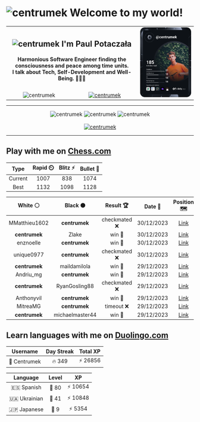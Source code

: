 <h1>
  <img
    src="https://emojis.slackmojis.com/emojis/images/1531849430/4246/blob-sunglasses.gif"
    width="30"
    alt="centrumek"
  />
  Welcome to my world!
</h1>

<table>
  <tbody>
    <tr>
      <td align="center" width="70%" colspan="2">
        <h2>
          <img
            src="https://raw.githubusercontent.com/MartinHeinz/MartinHeinz/master/wave.gif"
            width="30px"
            alt="centrumek"
          />
          I'm Paul Potaczała
        </h2>
        <h4>
          Harmonious Software Engineer finding the consciousness and peace among time units.
          <br/>
          I talk about Tech, Self-Development and Well-Being. 🌿🧘🚀
        </h4>
      </td>
      <td width="30%" rowspan="2">
        <a href="https://app.daily.dev/centrumek">
          <img
            src="./devcard.svg"
            alt="centrumek"
          />
        </a>
      </td>
    </tr>
    <tr align="center">
      <td>
        <img
          src="https://komarev.com/ghpvc/?username=centrumek&label=visitors&color=0e75b6&style=flat"
          alt="centrumek"
        >
      </td>
      <td>
        <a href="https://stackoverflow.com/users/14496012/centrumek">
          <img
            src="https://stackoverflow.com/users/flair/14496012.png?theme=dark"
            alt="centrumek"
          >
        </a>
      </td>
    </tr>
  </tbody>
</table>

---
<div align="center">
  <img 
    src="https://github-readme-stats.vercel.app/api?username=centrumek&show_icons=true&count_private=true&theme=dark&hide_border=true&hide=issues,contribs&bg_color=00000000"
    alt="centrumek"
  />
  <img
    src="https://github-readme-stats.vercel.app/api/top-langs/?username=centrumek&layout=compact&hide_border=true&theme=dark&bg_color=00000000&langs_count=6&exclude_repo=air-statistic-app"
    alt="centrumek"
  />
  <img 
    src="https://github-readme-streak-stats.herokuapp.com?user=centrumek&theme=dark&hide_border=true&background=FFFFFF00"
    alt="centrumek"
  />
  <br/>
  <br/>
  <a href="https://www.buymeacoffee.com/centrumek">
    <img
      src="https://cdn.buymeacoffee.com/buttons/v2/default-orange.png"
      height="50"
      width="210"
      alt="centrumek"
    />
  </a>
</div>

---

## Play with me on [Chess.com](https://www.chess.com/member/centrumek)

<div align="center">
<!--START_SECTION:chessStats-->
<!-- Automatically generated with https://github.com/Balastrong/chess-stats-action -->

| Type | Rapid ⏲️ | Blitz ⚡ | Bullet 🔫 |
|:---:|:---:|:---:|:---:|
| Current | 1007 | 838 | 1074 |
| Best | 1132 | 1098 | 1128 |

| White ⚪ | Black ⚫ | Result 🏆 | Date 📅 | Position 🗺️ | Type 🕕 |
|:---:|:---:|:---:|:---:|:---:|:---:|
| MMatthieu1602 | **centrumek** | checkmated ❌ | 30/12/2023 | <a href="http://www.ee.unb.ca/cgi-bin/tervo/fen.pl?select=3R1k1r/1b2n1bp/5p2/R5p1/8/1B6/1PP2PPP/2B3K1 b - -">Link</a> | Blitz |
| **centrumek** | Zlake | win 🥇 | 30/12/2023 | <a href="http://www.ee.unb.ca/cgi-bin/tervo/fen.pl?select=8/8/8/8/8/p7/K4QP1/3kR3 b - -">Link</a> | Blitz |
| enznoelle | **centrumek** | win 🥇 | 30/12/2023 | <a href="http://www.ee.unb.ca/cgi-bin/tervo/fen.pl?select=8/8/8/3k3p/p3r2P/8/3K4/5q2 w - -">Link</a> | Blitz |
| unique0977 | **centrumek** | checkmated ❌ | 30/12/2023 | <a href="http://www.ee.unb.ca/cgi-bin/tervo/fen.pl?select=r2q1rk1/p1p3Qp/2p5/3b1N2/2p1nP2/6P1/PP5P/RNB2RK1 b - -">Link</a> | Blitz |
| **centrumek** | maildamilola | win 🥇 | 29/12/2023 | <a href="http://www.ee.unb.ca/cgi-bin/tervo/fen.pl?select=2k4B/R7/2p1p3/4P3/1p1P4/3K4/8/8 b - -">Link</a> | Blitz |
| Andriu_mg | **centrumek** | win 🥇 | 29/12/2023 | <a href="http://www.ee.unb.ca/cgi-bin/tervo/fen.pl?select=6nr/5ppp/N7/6b1/P1r4k/7P/6B1/R6K w - -">Link</a> | Blitz |
| **centrumek** | RyanGosling88 | checkmated ❌ | 29/12/2023 | <a href="http://www.ee.unb.ca/cgi-bin/tervo/fen.pl?select=r4rk1/1b3pbp/pp1pp1p1/5nN1/1P1P4/2P3P1/PB2NPqP/R2Q1RK1 w - -">Link</a> | Blitz |
| Anthonyvil | **centrumek** | win 🥇 | 29/12/2023 | <a href="http://www.ee.unb.ca/cgi-bin/tervo/fen.pl?select=8/8/8/5q2/1k1K2r1/7r/8/8 w - -">Link</a> | Blitz |
| MitreaMG | **centrumek** | timeout ❌ | 29/12/2023 | <a href="http://www.ee.unb.ca/cgi-bin/tervo/fen.pl?select=2k1b2Q/8/1p1p2q1/8/4B3/3KR3/8/8 b - -">Link</a> | Blitz |
| **centrumek** | michaelmaster44 | win 🥇 | 29/12/2023 | <a href="http://www.ee.unb.ca/cgi-bin/tervo/fen.pl?select=2R2k2/8/p5pP/3B2B1/2pP2K1/2P3P1/r6r/8 b - -">Link</a> | Blitz |

<!--END_SECTION:chessStats-->
</div>

## Learn languages with me on [Duolingo.com](https://www.duolingo.com/profile/Centrumek)

<div align="center">
<!--START_SECTION:duolingoStats-->
<!-- Automatically generated with https://github.com/centrumek/duolingo-readme-stats-->

| Username | Day Streak | Total XP |
|:---:|:---:|:---:|
| 👤 Centrumek | 🔥 349 | ⚡ 26856 |

| Language | Level | XP |
|:---:|:---:|:---:|
| 🇪🇸 Spanish | 👑 80 | ⚡ 10654 |
| 🇺🇦 Ukrainian | 👑 41 | ⚡ 10848 |
| 🇯🇵 Japanese | 👑 9 | ⚡ 5354 |

<!--END_SECTION:duolingoStats-->
</div>
<!--
**centrumek/centrumek** is a ✨ _special_ ✨ repository because its `README.md` (this file) appears on your GitHub profile.

Here are some ideas to get you started:

- 🔭 I’m currently working on ...
- 🌱 I’m currently learning ...
- 👯 I’m looking to collaborate on ...
- 🤔 I’m looking for help with ...
- 💬 Ask me about ...
- 📫 How to reach me: ...
- 😄 Pronouns: ...
- ⚡ Fun fact: ...
-->
